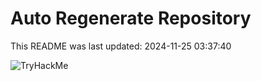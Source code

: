 # Auto Regenerate Repository

This README was last updated: 2024-11-25 03:37:40

 ![TryHackMe](https://tryhackme.com/badge/533634)